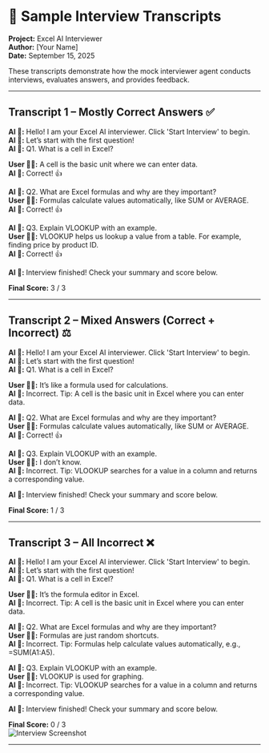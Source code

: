 # 📜 Sample Interview Transcripts  
**Project:** Excel AI Interviewer  
**Author:** [Your Name]  
**Date:** September 15, 2025  

These transcripts demonstrate how the mock interviewer agent conducts interviews, evaluates answers, and provides feedback.  

---

## Transcript 1 – Mostly Correct Answers ✅

**AI 🤖:** Hello! I am your Excel AI interviewer. Click 'Start Interview' to begin.  
**AI 🤖:** Let’s start with the first question!  
**AI 🤖:** Q1. What is a cell in Excel?  

**User 👩‍💻:** A cell is the basic unit where we can enter data.  
**AI 🤖:** Correct! 👍  

**AI 🤖:** Q2. What are Excel formulas and why are they important?  
**User 👩‍💻:** Formulas calculate values automatically, like SUM or AVERAGE.  
**AI 🤖:** Correct! 👍  

**AI 🤖:** Q3. Explain VLOOKUP with an example.  
**User 👩‍💻:** VLOOKUP helps us lookup a value from a table. For example, finding price by product ID.  
**AI 🤖:** Correct! 👍  

**AI 🤖:** Interview finished! Check your summary and score below.  

**Final Score:** 3 / 3  

---

## Transcript 2 – Mixed Answers (Correct + Incorrect) ⚖️

**AI 🤖:** Hello! I am your Excel AI interviewer. Click 'Start Interview' to begin.  
**AI 🤖:** Let’s start with the first question!  
**AI 🤖:** Q1. What is a cell in Excel?  

**User 👩‍💻:** It’s like a formula used for calculations.  
**AI 🤖:** Incorrect. Tip: A cell is the basic unit in Excel where you can enter data.  

**AI 🤖:** Q2. What are Excel formulas and why are they important?  
**User 👩‍💻:** Formulas calculate values automatically, like SUM or AVERAGE.  
**AI 🤖:** Correct! 👍  

**AI 🤖:** Q3. Explain VLOOKUP with an example.  
**User 👩‍💻:** I don’t know.  
**AI 🤖:** Incorrect. Tip: VLOOKUP searches for a value in a column and returns a corresponding value.  

**AI 🤖:** Interview finished! Check your summary and score below.  

**Final Score:** 1 / 3  

---

## Transcript 3 – All Incorrect ❌

**AI 🤖:** Hello! I am your Excel AI interviewer. Click 'Start Interview' to begin.  
**AI 🤖:** Let’s start with the first question!  
**AI 🤖:** Q1. What is a cell in Excel?  

**User 👩‍💻:** It’s the formula editor in Excel.  
**AI 🤖:** Incorrect. Tip: A cell is the basic unit in Excel where you can enter data.  

**AI 🤖:** Q2. What are Excel formulas and why are they important?  
**User 👩‍💻:** Formulas are just random shortcuts.  
**AI 🤖:** Incorrect. Tip: Formulas help calculate values automatically, e.g., =SUM(A1:A5).  

**AI 🤖:** Q3. Explain VLOOKUP with an example.  
**User 👩‍💻:** VLOOKUP is used for graphing.  
**AI 🤖:** Incorrect. Tip: VLOOKUP searches for a value in a column and returns a corresponding value.  

**AI 🤖:** Interview finished! Check your summary and score below.  

**Final Score:** 0 / 3  
![Interview Screenshot]()

---

